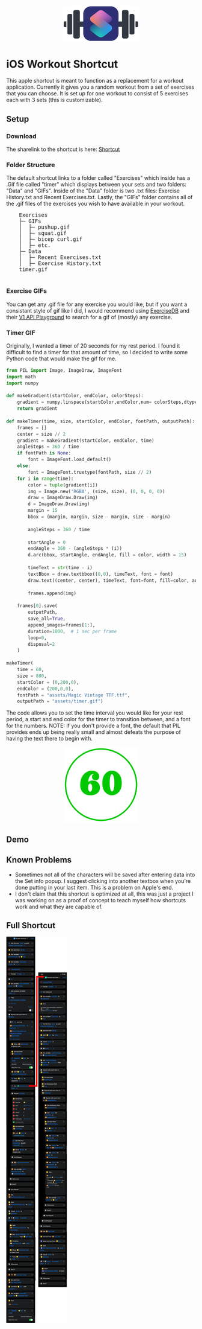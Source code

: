 <p align="center">
  <img src="./assets/Workout Shortcut Logo.png" alt="iOS Workout Shortcut" width="200"/>
</p>

<h1>iOS Workout Shortcut</h1>
  This apple shortcut is meant to function as a replacement for a workout application. Currently it gives you a random workout from a set of exercises that you can choose. It is set up for one workout to consist of 5 exercises each with 3 sets (this is customizable).

<h2>Setup</h2>
  <h3>Download</h3>
    The sharelink to the shortcut is here: <a href="https://www.icloud.com/shortcuts/ffbeaed5c5114ed1b9fbd04713948a48" target="_blank">Shortcut</a>
  <h3>Folder Structure</h3>
    The default shortcut links to a folder called "Exercises" which inside has a .Gif file called "timer" which displays between your sets and two folders: "Data" and "GIFs".     Inside of the "Data" folder is two .txt files:      Exercise History.txt and Recent Exercises.txt. Lastly, the "GIFs" folder contains all of the .gif files of the exercises you wish to have available in your workout.
    <pre>
    Exercises
    ├─ GIFs
    │  ├─ pushup.gif
    │  ├─ squat.gif
    │  ├─ bicep curl.gif
    │  ├─ etc.
    ├─ Data
    │  ├─ Recent Exercises.txt
    │  ├─ Exercise History.txt
    timer.gif
    </pre>
    
  <h3>Exercise GIFs</h3>
    You can get any .gif file for any exercise you would like, but if you want a consistant style of gif like I did, I would recommend using <a href="https://github.com/ExerciseDB/exercisedb-api" target="_blank">ExerciseDB</a> and their <a href="https://www.exercisedb.dev/docs" target="_blank">V1 API Playground</a> to search for a gif of (mostly) any exercise.

  <h3>Timer GIF</h3>
    Originally, I wanted a timer of 20 seconds for my rest period. I found it difficult to find a timer for that amount of time, so I decided to write some Python code that would make the gif for me.
    
```python
from PIL import Image, ImageDraw, ImageFont
import math
import numpy

def makeGradient(startColor, endColor, colorSteps):
    gradient = numpy.linspace(startColor,endColor,num= colorSteps,dtype=int)
    return gradient

def makeTimer(time, size, startColor, endColor, fontPath, outputPath):
    frames = []
    center = size // 2
    gradient = makeGradient(startColor, endColor, time)
    angleSteps = 360 / time
    if fontPath is None:
        font = ImageFont.load_default()
    else:
        font = ImageFont.truetype(fontPath, size // 2)
    for i in range(time):
        color = tuple(gradient[i])
        img = Image.new('RGBA', (size, size), (0, 0, 0, 0))
        draw = ImageDraw.Draw(img)
        d = ImageDraw.Draw(img)
        margin = 15
        bbox = (margin, margin, size - margin, size - margin)

        angleSteps = 360 / time

        startAngle = 0
        endAngle = 360 - (angleSteps * (i))
        d.arc(bbox, startAngle, endAngle, fill = color, width = 15)

        timeText = str(time - i)
        textBbox = draw.textbbox((0,0), timeText, font = font)
        draw.text((center, center), timeText, font=font, fill=color, anchor="mm")

        frames.append(img)

    frames[0].save(
        outputPath,
        save_all=True,
        append_images=frames[1:],
        duration=1000,  # 1 sec per frame
        loop=0,
        disposal=2
    )

makeTimer(
    time = 60, 
    size = 800, 
    startColor = (0,200,0),
    endColor = (200,0,0), 
    fontPath = "assets/Magic Vintage TTF.ttf",
    outputPath = "assets/timer.gif")

```

  The code allows you to set the time interval you would like for your rest period, a start and end color for the timer to transition between, and a font for the numbers. NOTE: If you don't provide a font, the default that PIL provides ends up being really small and almost defeats the purpose of having the text there to begin with.

<p align="center">
  <img src="./assets/timer.gif" alt="60 second timer gif" width="200"/>
</p>

<h2>Demo</h2>

<h2>Known Problems</h2>
  <ul>
      <li>Sometimes not all of the characters will be saved after entering data into the Set info popup. I suggest clicking into another textbox when you're done putting in your last item. This is a problem on Apple's end.</li>
      <li>I don't claim that this shortcut is optimized at all, this was just a project I was working on as a proof of concept to teach myself how shortcuts work and what they are capable of.</li>
  </ul> 

<h2>Full Shortcut</h2>
  <img src="./assets/Full Shortcut.png" alt="Full Shortcut"/>
